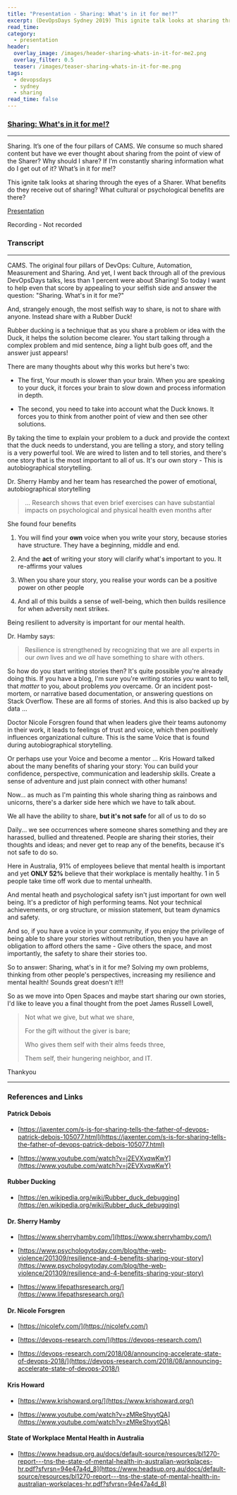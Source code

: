 ```yaml
---
title: "Presentation - Sharing: What's in it for me!?"
excerpt: (DevOpsDays Sydney 2019) This ignite talk looks at sharing through the eyes of a Sharer. What benefits do they receive out of sharing? What cultural or psychological benefits are there?
read_time:
category:
  - presentation
header:
  overlay_image: /images/header-sharing-whats-in-it-for-me2.png
  overlay_filter: 0.5
  teaser: /images/teaser-sharing-whats-in-it-for-me.png
tags:
  - devopsdays
  - sydney
  - sharing
read_time: false
---
```


### [Sharing: What's in it for me!?](https://www.devopsdayssydney.org/agenda/#session-100)

---

Sharing. It’s one of the four pillars of CAMS. We consume so much shared content but have we ever thought about sharing from the point of view of the Sharer? Why should I share? If I’m constantly sharing information what do I get out of it? What’s in it for me!?

This ignite talk looks at sharing through the eyes of a Sharer. What benefits do they receive out of sharing? What cultural or psychological benefits are there?

[Presentation](https://speakerdeck.com/glennsarti/sharing-whats-in-it-for-me-devopsdays-syd-2019)

Recording - Not recorded

### Transcript

---
CAMS. The original four pillars of DevOps: Culture, Automation, Measurement and Sharing.
And yet, I went back through all of the previous DevOpsDays talks, less than 1 percent were about Sharing!
So today I want to help even that score by appealing to your selfish side and answer the question: "Sharing. What's in it for me?"

And, strangely enough, the most selfish way to share, is not to share with anyone.  Instead share with a Rubber Duck!

Rubber ducking is a technique that as you share a problem or idea with the Duck, it helps the solution become clearer.
You start talking through a complex problem and mid sentence, *bing* a light bulb goes off, and the answer just appears!

There are many thoughts about why this works but here's two:

- The first, Your mouth is slower than your brain. When you are speaking to your duck, it forces your brain to slow down and process information in depth.

- The second, you need to take into account what the Duck knows.
It forces you to think from another point of view and then see other solutions.

By taking the time to explain your problem to a duck and provide the context that the duck needs to understand, you are telling a story, and story telling is a very powerful tool.
We are wired to listen and to tell stories, and there's one story that is the most important to all of us.  It's our own story - This is autobiographical storytelling.

Dr. Sherry Hamby and her team has researched the power of emotional, autobiographical storytelling

> ... Research shows that even brief exercises can have substantial impacts on psychological and physical health even months after

She found four benefits

1. You will find your **own** voice when you write your story, because stories have structure. They have a beginning, middle and end.

2. And the **act** of writing your story will clarify what's important to you. It re-affirms your values

3. When you share your story, you realise your words can be a positive power on other people

4. And all of this builds a sense of well-being, which then builds resilience for when adversity next strikes.

Being resilient to adversity is important for our mental health.

Dr. Hamby says:
> Resilience is strengthened by recognizing that we are all experts in our _own_ lives and we _all_ have something to share with others.

So how do you start writing stories then?  It's quite possible you're already doing this.
If you have a blog, I'm sure you're writing stories _you_ want to tell, that _matter_ to you, about problems _you_ overcame. Or an incident post-mortem, or narrative based documentation, or answering questions on Stack Overflow. These are all forms of stories.
And this is also backed up by data ...

Doctor Nicole Forsgren found that when leaders give their teams autonomy in their work, it leads to feelings of trust and voice, which then positively influences organizational culture.
This is the same Voice that is found during autobiographical storytelling.

Or perhaps use your Voice and become a mentor ...
Kris Howard talked about the many benefits of sharing your story:
You can build your confidence, perspective, communication and leadership skills. Create a sense of adventure and just plain connect with other humans!

Now... as much as I'm painting this whole sharing thing as rainbows and unicorns, there's a darker side here which we have to talk about.

We all have the ability to share, **but it's not safe** for all of us to do so

Daily... we see occurrences where someone shares something and they are harassed, bullied and threatened.
People are sharing their stories, their thoughts and ideas; and never get to reap any of the benefits, because it's not safe to do so.

Here in Australia, 91% of employees believe that mental health is important and yet **ONLY 52%** believe that their workplace is mentally healthy.
1 in 5 people take time off work due to mental unhealth.

And mental heath and psychological safety isn't just important for own well being. It's a predictor of high performing teams.
Not your technical achievements, or org structure, or mission statement, but team dynamics and safety.

And so, if you have a voice in your community, if you enjoy the privilege of being able to share your stories without retribution, then you have an obligation to afford others the same - Give others the space, and most importantly, the safety to share their stories too.

So to answer: Sharing, what's in it for me? Solving my own problems, thinking from other people's perspectives, increasing my resilience and mental health!
Sounds great doesn't it!!!

So as we move into Open Spaces and maybe start sharing our own stories, I'd like to leave you a final thought from the poet James Russell Lowell,

> Not what we give, but what we share,
>
> For the gift without the giver is bare;
>
> Who gives them self with their alms feeds three,
>
> Them self, their hungering neighbor, and IT.

Thankyou

---

### References and Links

#### Patrick Debois

- [https://jaxenter.com/s-is-for-sharing-tells-the-father-of-devops-patrick-debois-105077.html](https://jaxenter.com/s-is-for-sharing-tells-the-father-of-devops-patrick-debois-105077.html)

- [https://www.youtube.com/watch?v=j2EVXvqwKwY](https://www.youtube.com/watch?v=j2EVXvqwKwY)

#### Rubber Ducking

- [https://en.wikipedia.org/wiki/Rubber_duck_debugging](https://en.wikipedia.org/wiki/Rubber_duck_debugging)

#### Dr. Sherry Hamby

- [https://www.sherryhamby.com/](https://www.sherryhamby.com/)

- [https://www.psychologytoday.com/blog/the-web-violence/201309/resilience-and-4-benefits-sharing-your-story](https://www.psychologytoday.com/blog/the-web-violence/201309/resilience-and-4-benefits-sharing-your-story)

- [https://www.lifepathsresearch.org/](https://www.lifepathsresearch.org/)

#### Dr. Nicole Forsgren

- [https://nicolefv.com/](https://nicolefv.com/)

- [https://devops-research.com/](https://devops-research.com/)

- [https://devops-research.com/2018/08/announcing-accelerate-state-of-devops-2018/](https://devops-research.com/2018/08/announcing-accelerate-state-of-devops-2018/)

#### Kris Howard

- [https://www.krishoward.org/](https://www.krishoward.org/)

- [https://www.youtube.com/watch?v=zMReShyytQA](https://www.youtube.com/watch?v=zMReShyytQA)

#### State of Workplace Mental Health in Australia

- [https://www.headsup.org.au/docs/default-source/resources/bl1270-report---tns-the-state-of-mental-health-in-australian-workplaces-hr.pdf?sfvrsn=94e47a4d_8](https://www.headsup.org.au/docs/default-source/resources/bl1270-report---tns-the-state-of-mental-health-in-australian-workplaces-hr.pdf?sfvrsn=94e47a4d_8)
